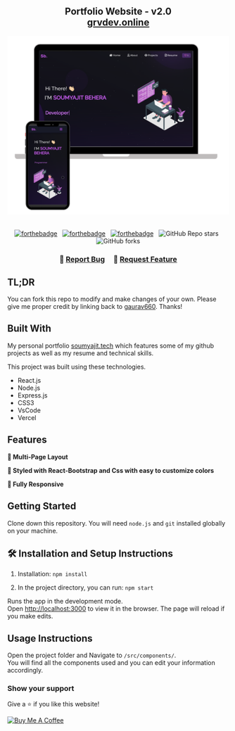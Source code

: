 <h2 align="center">
  Portfolio Website - v2.0<br/>
  <a href="https://grvdev.online/" target="_blank">grvdev.online</a>
</h2>
<div align="center">
  <img alt="Demo" src="./Images/readme-img1.png" />
</div>

<br/>

<center>

[![forthebadge](https://forthebadge.com/images/badges/built-with-love.svg)](https://forthebadge.com) &nbsp;
[![forthebadge](https://forthebadge.com/images/badges/made-with-javascript.svg)](https://forthebadge.com) &nbsp;
[![forthebadge](https://forthebadge.com/images/badges/open-source.svg)](https://forthebadge.com) &nbsp;
![GitHub Repo stars](https://img.shields.io/github/stars/gaurav660/trail_portfolio?color=red&logo=github&style=for-the-badge) &nbsp;
![GitHub forks](https://img.shields.io/github/forks/gaurav660/trail_portfolio?color=red&logo=github&style=for-the-badge)

</center>

<h3 align="center">
    🔹
    <a href="https://github.com/gaurav660/trial_portfolio/issues">Report Bug</a> &nbsp; &nbsp;
    🔹
    <a href="https://github.com/gaurav660/trial_portfolio/issues">Request Feature</a>
</h3>

## TL;DR

You can fork this repo to modify and make changes of your own. Please give me proper credit by linking back to [gaurav660](https://github.com/gaurav660/trail_portfolio). Thanks!

## Built With

My personal portfolio <a href="https://grvdev.online/" target="_blank">soumyajit.tech</a> which features some of my github projects as well as my resume and technical skills.<br/>

This project was built using these technologies.

- React.js
- Node.js
- Express.js
- CSS3
- VsCode
- Vercel

## Features

**📖 Multi-Page Layout**

**🎨 Styled with React-Bootstrap and Css with easy to customize colors**

**📱 Fully Responsive**

## Getting Started

Clone down this repository. You will need `node.js` and `git` installed globally on your machine.

## 🛠 Installation and Setup Instructions

1. Installation: `npm install`

2. In the project directory, you can run: `npm start`

Runs the app in the development mode.\
Open [http://localhost:3000](http://localhost:3000) to view it in the browser.
The page will reload if you make edits.

## Usage Instructions

Open the project folder and Navigate to `/src/components/`. <br/>
You will find all the components used and you can edit your information accordingly.

### Show your support

Give a ⭐ if you like this website!

<a href="https://www.buymeacoffee.com/gk577995k" target="_blank"><img src="https://cdn.buymeacoffee.com/buttons/v2/default-violet.png" alt="Buy Me A Coffee" height= "60px" width= "217px" ></a>
